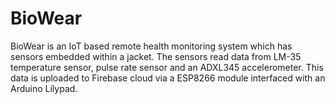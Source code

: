 # BioWear

BioWear is an IoT based remote health monitoring system which has sensors embedded within a jacket.
The sensors read data from LM-35 temperature sensor, pulse rate sensor and an ADXL345 accelerometer. This data is uploaded to Firebase cloud via a ESP8266 module interfaced with an Arduino Lilypad.